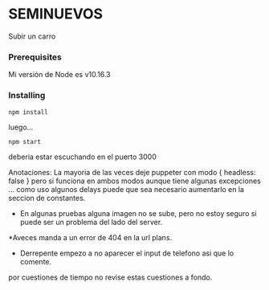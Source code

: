 # SEMINUEVOS

Subir un carro

### Prerequisites

Mi versión de Node es v10.16.3 

### Installing

```
npm install

```

luego...

```
npm start
```

deberia estar escuchando en el puerto 3000

Anotaciones:
La mayoria de las veces deje puppeter con modo { headless: false }   pero si funciona en ambos modos aunque tiene algunas excepciones ... como uso algunos delays puede que sea necesario aumentarlo en la seccion de constantes. 

* En algunas pruebas  alguna imagen no se sube, pero no estoy seguro si puede ser un problema del lado del server.

*Aveces manda a un error de 404 en la url plans.

* Derrepente empezo a no aparecer el input de telefono asi que lo comente. 

por cuestiones de tiempo no revise estas cuestiones a fondo.





